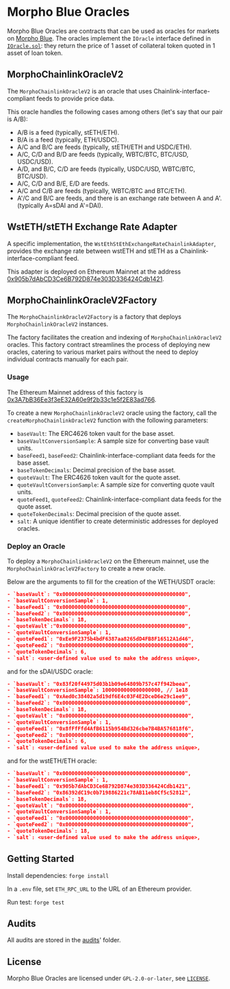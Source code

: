 # Morpho Blue Oracles

Morpho Blue Oracles are contracts that can be used as oracles for markets on [Morpho Blue](https://github.com/morpho-org/morpho-blue).
The oracles implement the `IOracle` interface defined in [`IOracle.sol`](https://github.com/morpho-org/morpho-blue/blob/main/src/interfaces/IOracle.sol#L9): they return the price of 1 asset of collateral token quoted in 1 asset of loan token.

## MorphoChainlinkOracleV2

The `MorphoChainlinkOracleV2` is an oracle that uses Chainlink-interface-compliant feeds to provide price data.

This oracle handles the following cases among others (let's say that our pair is A/B):

- A/B is a feed (typically, stETH/ETH).
- B/A is a feed (typically, ETH/USDC).
- A/C and B/C are feeds (typically, stETH/ETH and USDC/ETH).
- A/C, C/D and B/D are feeds (typically, WBTC/BTC, BTC/USD, USDC/USD).
- A/D, and B/C, C/D are feeds (typically, USDC/USD, WBTC/BTC, BTC/USD).
- A/C, C/D and B/E, E/D are feeds.
- A/C and C/B are feeds (typically, WBTC/BTC and BTC/ETH).
- A'/C and B/C are feeds, and there is an exchange rate between A and A'. (typically A=sDAI and A'=DAI).

## WstETH/stETH Exchange Rate Adapter

A specific implementation, the `WstEthStEthExchangeRateChainlinkAdapter`, provides the exchange rate between wstETH and stETH as a Chainlink-interface-compliant feed.

This adapter is deployed on Ethereum Mainnet at the address [0x905b7dAbCD3Ce6B792D874e303D336424Cdb1421](https://etherscan.io/address/0x905b7dabcd3ce6b792d874e303d336424cdb1421#code).

## MorphoChainlinkOracleV2Factory

The `MorphoChainlinkOracleV2Factory` is a factory that deploys `MorphoChainlinkOracleV2` instances.

The factory facilitates the creation and indexing of `MorphoChainlinkOracleV2` oracles. This factory contract streamlines the process of deploying new oracles, catering to various market pairs without the need to deploy individual contracts manually for each pair.

### Usage

The Ethereum Mainnet address of this factory is [0x3A7bB36Ee3f3eE32A60e9f2b33c1e5f2E83ad766](https://etherscan.io/address/0x3a7bb36ee3f3ee32a60e9f2b33c1e5f2e83ad766#code).

To create a new `MorphoChainlinkOracleV2` oracle using the factory, call the `createMorphoChainlinkOracleV2` function with the following parameters:

- `baseVault`: The ERC4626 token vault for the base asset.
- `baseVaultConversionSample`: A sample size for converting base vault units.
- `baseFeed1`, `baseFeed2`: Chainlink-interface-compliant data feeds for the base asset.
- `baseTokenDecimals`: Decimal precision of the base asset.
- `quoteVault`: The ERC4626 token vault for the quote asset.
- `quoteVaultConversionSample`: A sample size for converting quote vault units.
- `quoteFeed1`, `quoteFeed2`: Chainlink-interface-compliant data feeds for the quote asset.
- `quoteTokenDecimals`: Decimal precision of the quote asset.
- `salt`: A unique identifier to create deterministic addresses for deployed oracles.

### Deploy an Oracle

To deploy a `MorphoChainlinkOracleV2` on the Ethereum mainnet, use the `MorphoChainlinkOracleV2Factory` to create a new oracle.

Below are the arguments to fill for the creation of the WETH/USDT oracle:

```json
- `baseVault`: "0x0000000000000000000000000000000000000000",
- `baseVaultConversionSample`: 1,
- `baseFeed1`: "0x0000000000000000000000000000000000000000",
- `baseFeed2`: "0x0000000000000000000000000000000000000000",
- `baseTokenDecimals`: 18,
- `quoteVault`:"0x0000000000000000000000000000000000000000",
- `quoteVaultConversionSample`: 1,
- `quoteFeed1`: "0xEe9F2375b4bdF6387aa8265dD4FB8F16512A1d46",
- `quoteFeed2`: "0x0000000000000000000000000000000000000000",
- `quoteTokenDecimals`: 6,
- `salt`: <user-defined value used to make the address unique>,
```

and for the sDAI/USDC oracle:

```json
- `baseVault`: "0x83f20f44975d03b1b09e64809b757c47f942beea",
- `baseVaultConversionSample`: 1000000000000000000, // 1e18
- `baseFeed1`: "0xAed0c38402a5d19df6E4c03F4E2DceD6e29c1ee9",
- `baseFeed2`: "0x0000000000000000000000000000000000000000",
- `baseTokenDecimals`: 18,
- `quoteVault`: "0x0000000000000000000000000000000000000000",
- `quoteVaultConversionSample`: 1,
- `quoteFeed1`: "0x8fFfFfd4AfB6115b954Bd326cbe7B4BA576818f6",
- `quoteFeed2`: "0x0000000000000000000000000000000000000000",
- `quoteTokenDecimals`: 6,
- `salt`: <user-defined value used to make the address unique>,
```

and for the wstETH/ETH oracle:

```json
- `baseVault`: "0x0000000000000000000000000000000000000000",
- `baseVaultConversionSample`: 1,
- `baseFeed1`: "0x905b7dAbCD3Ce6B792D874e303D336424Cdb1421",
- `baseFeed2`: "0x86392dC19c0b719886221c78AB11eb8Cf5c52812",
- `baseTokenDecimals`: 18,
- `quoteVault`: "0x0000000000000000000000000000000000000000",
- `quoteVaultConversionSample`: 1,
- `quoteFeed1`: "0x0000000000000000000000000000000000000000",
- `quoteFeed2`: "0x0000000000000000000000000000000000000000",
- `quoteTokenDecimals`: 18,
- `salt`: <user-defined value used to make the address unique>,
```

## Getting Started

Install dependencies: `forge install`

In a `.env` file, set `ETH_RPC_URL` to the URL of an Ethereum provider.

Run test: `forge test`

## Audits

All audits are stored in the [audits](./audits/)' folder.

## License

Morpho Blue Oracles are licensed under `GPL-2.0-or-later`, see [`LICENSE`](./LICENSE).

